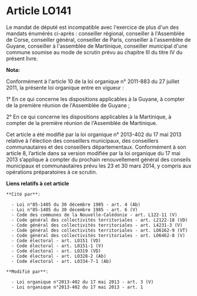 # Article LO141

Le mandat de député est incompatible avec l'exercice de plus d'un des mandats énumérés ci-après : conseiller régional,
conseiller à l'Assemblée de Corse, conseiller général, conseiller de Paris, conseiller à l'assemblée de Guyane, conseiller à
l'assemblée de Martinique, conseiller municipal d'une commune soumise au mode de scrutin prévu au chapitre III du titre IV du
présent livre.

**Nota:**

Conformément à l'article 10 de la loi organique n° 2011-883 du 27 juillet 2011, la présente loi organique entre en vigueur :

1° En ce qui concerne les dispositions applicables à la Guyane, à compter de la première réunion de l'Assemblée de Guyane ;

2° En ce qui concerne les dispositions applicables à la Martinique, à compter de la première réunion de l'Assemblée de
Martinique.

Cet article a été modifié par la loi organique n° 2013-402 du 17 mai 2013 relative à l'élection des conseillers municipaux,
des conseillers communautaires et des conseillers départementaux. Conformément à son article 8, l’article dans sa version
modifiée par la loi organique du 17 mai 2013 s’applique à compter du prochain renouvellement général des conseils municipaux
et communautaires prévu les 23 et 30 mars 2014, y compris aux opérations préparatoires à ce scrutin.

**Liens relatifs à cet article**

	**Cité par**:

	  - Loi n°85-1405 du 30 décembre 1985 - art. 4 (Ab)
	  - Loi n°85-1405 du 30 décembre 1985 - art. 6 (V)
	  - Code des communes de la Nouvelle-Calédonie - art. L122-11 (V)
	  - Code général des collectivités territoriales - art. L2122-18 (VD)
	  - Code général des collectivités territoriales - art. L4231-3 (V)
	  - Code général des collectivités territoriales - art. LO6162-9 (VT)
	  - Code général des collectivités territoriales - art. LO6462-8 (V)
	  - Code électoral - art. LO151 (VD)
	  - Code électoral - art. LO151-1 (V)
	  - Code électoral - art. LO319 (VD)
	  - Code électoral - art. LO328-2 (Ab)
	  - Code électoral - art. LO334-7-1 (Ab)

	**Modifié par**:

	  - Loi organique n°2013-402 du 17 mai 2013 - art. 3 (V)
	  - Loi organique n°2013-402 du 17 mai 2013 - art. 1
